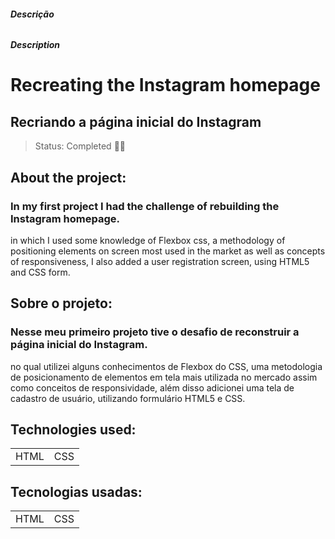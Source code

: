 ###### **Descrição** 

###### **Description**

# Recreating the Instagram homepage
## Recriando a página inicial do Instagram

> Status: Completed  🧑‍💻

## About the project:
### In my first project I had the challenge of rebuilding the Instagram homepage. 
in which I used some knowledge of Flexbox css, a methodology of positioning elements on screen most used in the market 
as well as concepts of responsiveness, I also added a user registration screen, using HTML5 and CSS form.

## Sobre o projeto:
### Nesse meu primeiro projeto tive o desafio de reconstruir a página inicial  do Instagram. 
no qual utilizei alguns conhecimentos de Flexbox do CSS, uma metodologia de posicionamento de elementos em tela mais utilizada no mercado 
assim como conceitos de responsividade, além disso adicionei uma tela de cadastro de usuário, utilizando formulário HTML5 e CSS.

## Technologies used:
<table>
  <tr>
      <td>HTML</td>
      <td>CSS</td>
  </tr>
</table>

## Tecnologias usadas:
<table>
  <tr>
      <td>HTML</td>
      <td>CSS</td>
  </tr>
</table>

